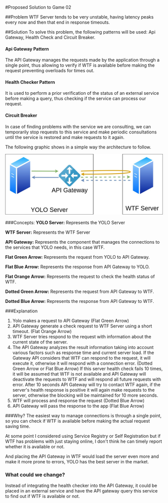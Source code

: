 #Proposed Solution to Game 02

##Problem
WTF Server tends to be very unstable, having latency peaks every now and then that end in response timeouts.

##Solution
To solve this problem, the following patterns will be used: Api Gateway, Health Check and Circuit Breaker.

#### Api Gateway Pattern
The API Gateway manages the requests made by the application through a single point, thus allowing to verify if WTF is available before making the request preventing overloads for times out.

#### Health Checker Pattern
It is used to perform a prior verification of the status of an external service before making a query, thus checking if the service can process our request.

#### Circuit Breaker
In case of finding problems with the service we are consulting, we can temporarily stop requests to this service and make periodic consultations until the service is restored and make requests to it again.

The following graphic shows in a simple way the architecture to follow.

![Design](./Game02-1.jpg  "Design")

###Concepts:
**YOLO Server:** Represents the YOLO Server

**WTF Server:** Represents the WTF Server

**API Gateway:** Represents the component that manages the connections to the services that YOLO needs, in this case WTF.

**Flat Green Arrow:** Represents the request from YOLO to API Gateway.

**Flat Blue Arrow:** Represents the response from API Gateway to YOLO.

**Flat Orange Arrow:** Represents the request to check the health status of WTF.

**Dotted Green Arrow:** Represents the request from API Gateway to WTF.

**Dotted Blue Arrow:** Represents the response from API Gateway to WTF.

###Explanation
1. Yolo makes a request to API Gateway (Flat Green Arrow)
2. API Gateway generate a check request to WTF Server using a short timeout. (Flat Orange Arrow)
3. WTF Server tries respond to the request with information about the current state of the server.
4. The API Gateway analyzes the result information taking into account various factors such as response time and current server load. If the Gateway API considers that WTF can respond to the request, it will execute it, otherwise it will respond with a connection error. (Dotted Green Arrow or Flat Blue Arrow)
If this server health check fails 10 times, it will be assumed that WTF is not available and API Gateway will deactivate the requests to WTF and will respond all future requests with error.
After 10 seconds API Gateway will try to contact WTF again, if the server's health response is positive it will again make requests to the server, otherwise the blocking will be maintained for 10 more seconds.
5. WTF will process and response the request (Dotted Blue Arrow)
6. API Gateway will pass the response to the app (Flat Blue Arrow)

###Why?
The easiest way to manage connections is through a single point, so you can check if WTF is available before making the actual request saving time.

At some point I considered using Service Registry or Self Registration but if WTF has problems with just staying online, I don't think he can timely report whether it is available or not. 

And placing the API Gateway in WTF would load the server even more and make it more prone to errors, YOLO has the best server in the market.

### What could we change?
Instead of integrating the health checker into the API Gateway, it could be placed in an external service and have the API gateway query this service to find out if WTF is available or not.